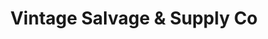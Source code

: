 ---
title: "Vintage Salvage & Supply Co"
url: /lynbrook/vintage-salvage-und-supply-co/
shop: Möbel
---